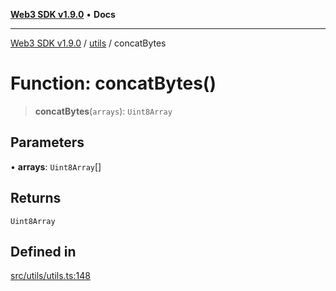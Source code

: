 [**Web3 SDK v1.9.0**](../../../README.md) • **Docs**

***

[Web3 SDK v1.9.0](../../../globals.md) / [utils](../README.md) / concatBytes

# Function: concatBytes()

> **concatBytes**(`arrays`): `Uint8Array`

## Parameters

• **arrays**: `Uint8Array`[]

## Returns

`Uint8Array`

## Defined in

[src/utils/utils.ts:148](https://github.com/Mystic-Nayy/alephium-web3/blob/c1afd789a197ce5fe21f08c2965942090157c33d/packages/web3/src/utils/utils.ts#L148)
